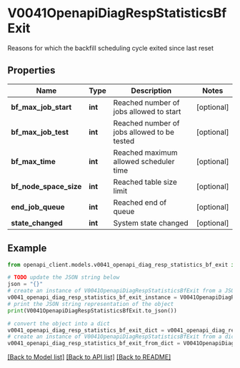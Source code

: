 # V0041OpenapiDiagRespStatisticsBfExit

Reasons for which the backfill scheduling cycle exited since last reset

## Properties

Name | Type | Description | Notes
------------ | ------------- | ------------- | -------------
**bf_max_job_start** | **int** | Reached number of jobs allowed to start | [optional] 
**bf_max_job_test** | **int** | Reached number of jobs allowed to be tested | [optional] 
**bf_max_time** | **int** | Reached maximum allowed scheduler time | [optional] 
**bf_node_space_size** | **int** | Reached table size limit | [optional] 
**end_job_queue** | **int** | Reached end of queue | [optional] 
**state_changed** | **int** | System state changed | [optional] 

## Example

```python
from openapi_client.models.v0041_openapi_diag_resp_statistics_bf_exit import V0041OpenapiDiagRespStatisticsBfExit

# TODO update the JSON string below
json = "{}"
# create an instance of V0041OpenapiDiagRespStatisticsBfExit from a JSON string
v0041_openapi_diag_resp_statistics_bf_exit_instance = V0041OpenapiDiagRespStatisticsBfExit.from_json(json)
# print the JSON string representation of the object
print(V0041OpenapiDiagRespStatisticsBfExit.to_json())

# convert the object into a dict
v0041_openapi_diag_resp_statistics_bf_exit_dict = v0041_openapi_diag_resp_statistics_bf_exit_instance.to_dict()
# create an instance of V0041OpenapiDiagRespStatisticsBfExit from a dict
v0041_openapi_diag_resp_statistics_bf_exit_from_dict = V0041OpenapiDiagRespStatisticsBfExit.from_dict(v0041_openapi_diag_resp_statistics_bf_exit_dict)
```
[[Back to Model list]](../README.md#documentation-for-models) [[Back to API list]](../README.md#documentation-for-api-endpoints) [[Back to README]](../README.md)


